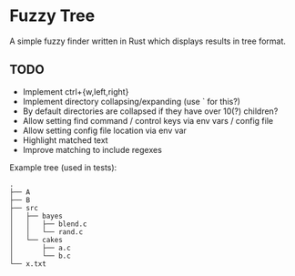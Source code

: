Fuzzy Tree
==========

A simple fuzzy finder written in Rust which displays results in tree format.


TODO
----

* Implement ctrl+{w,left,right}
* Implement directory collapsing/expanding (use \` for this?)
* By default directories are collapsed if they have over 10(?) children?
* Allow setting find command / control keys via env vars / config file
* Allow setting config file location via env var
* Highlight matched text
* Improve matching to include regexes

Example tree (used in tests):

```
.
├── A
├── B
├── src
│   ├── bayes
│   │   ├── blend.c
│   │   └── rand.c
│   └── cakes
│       ├── a.c
│       └── b.c
└── x.txt
```
